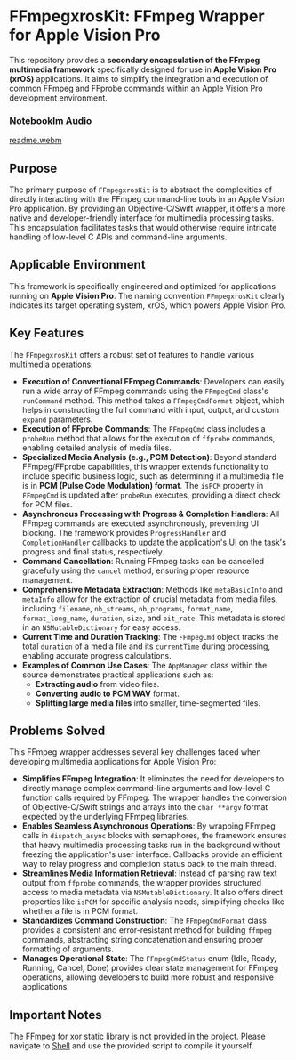 # FFmpegxrosKit: FFmpeg Wrapper for Apple Vision Pro

This repository provides a **secondary encapsulation of the FFmpeg multimedia framework** specifically designed for use in **Apple Vision Pro (xrOS)** applications. It aims to simplify the integration and execution of common FFmpeg and FFprobe commands within an Apple Vision Pro development environment.

### Notebooklm Audio
[readme.webm](https://github.com/user-attachments/assets/719c0e1f-6b87-4b49-87cd-9364b8b9a083)

## Purpose

The primary purpose of `FFmpegxrosKit` is to abstract the complexities of directly interacting with the FFmpeg command-line tools in an Apple Vision Pro application. By providing an Objective-C/Swift wrapper, it offers a more native and developer-friendly interface for multimedia processing tasks. This encapsulation facilitates tasks that would otherwise require intricate handling of low-level C APIs and command-line arguments.

## Applicable Environment

This framework is specifically engineered and optimized for applications running on **Apple Vision Pro**. The naming convention `FFmpegxrosKit` clearly indicates its target operating system, xrOS, which powers Apple Vision Pro.

## Key Features

The `FFmpegxrosKit` offers a robust set of features to handle various multimedia operations:

*   **Execution of Conventional FFmpeg Commands**: Developers can easily run a wide array of FFmpeg commands using the `FFmpegCmd` class's `runCommand` method. This method takes a `FFmpegCmdFormat` object, which helps in constructing the full command with input, output, and custom `expand` parameters.
*   **Execution of FFprobe Commands**: The `FFmpegCmd` class includes a `probeRun` method that allows for the execution of `ffprobe` commands, enabling detailed analysis of media files.
*   **Specialized Media Analysis (e.g., PCM Detection)**: Beyond standard FFmpeg/FFprobe capabilities, this wrapper extends functionality to include specific business logic, such as determining if a multimedia file is in **PCM (Pulse Code Modulation) format**. The `isPCM` property in `FFmpegCmd` is updated after `probeRun` executes, providing a direct check for PCM files.
*   **Asynchronous Processing with Progress & Completion Handlers**: All FFmpeg commands are executed asynchronously, preventing UI blocking. The framework provides `ProgressHandler` and `CompletionHandler` callbacks to update the application's UI on the task's progress and final status, respectively.
*   **Command Cancellation**: Running FFmpeg tasks can be cancelled gracefully using the `cancel` method, ensuring proper resource management.
*   **Comprehensive Metadata Extraction**: Methods like `metaBasicInfo` and `metaInfo` allow for the extraction of crucial metadata from media files, including `filename`, `nb_streams`, `nb_programs`, `format_name`, `format_long_name`, `duration`, `size`, and `bit_rate`. This metadata is stored in an `NSMutableDictionary` for easy access.
*   **Current Time and Duration Tracking**: The `FFmpegCmd` object tracks the total `duration` of a media file and its `currentTime` during processing, enabling accurate progress calculations.
*   **Examples of Common Use Cases**: The `AppManager` class within the source demonstrates practical applications such as:
    *   **Extracting audio** from video files.
    *   **Converting audio to PCM WAV** format.
    *   **Splitting large media files** into smaller, time-segmented files.

## Problems Solved

This FFmpeg wrapper addresses several key challenges faced when developing multimedia applications for Apple Vision Pro:

*   **Simplifies FFmpeg Integration**: It eliminates the need for developers to directly manage complex command-line arguments and low-level C function calls required by FFmpeg. The wrapper handles the conversion of Objective-C/Swift strings and arrays into the `char **argv` format expected by the underlying FFmpeg libraries.
*   **Enables Seamless Asynchronous Operations**: By wrapping FFmpeg calls in `dispatch_async` blocks with semaphores, the framework ensures that heavy multimedia processing tasks run in the background without freezing the application's user interface. Callbacks provide an efficient way to relay progress and completion status back to the main thread.
*   **Streamlines Media Information Retrieval**: Instead of parsing raw text output from `ffprobe` commands, the wrapper provides structured access to media metadata via `NSMutableDictionary`. It also offers direct properties like `isPCM` for specific analysis needs, simplifying checks like whether a file is in PCM format.
*   **Standardizes Command Construction**: The `FFmpegCmdFormat` class provides a consistent and error-resistant method for building `ffmpeg` commands, abstracting string concatenation and ensuring proper formatting of arguments.
*   **Manages Operational State**: The `FFmpegCmdStatus` enum (Idle, Ready, Running, Cancel, Done) provides clear state management for FFmpeg operations, allowing developers to build more robust and responsive applications.

## Important Notes
The FFmpeg for xor static library is not provided in the project. Please navigate to [Shell](https://github.com/kewlbear/FFmpeg-iOS-build-script) and use the provided script to compile it yourself.
